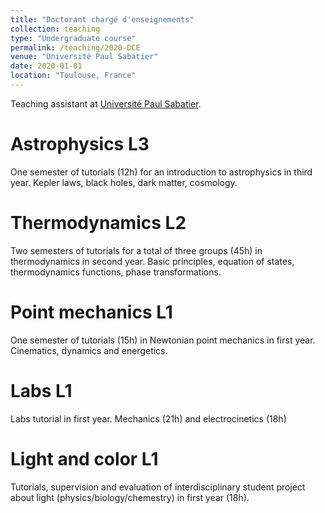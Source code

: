 ```yaml
---
title: "Doctorant chargé d'enseignements"
collection: teaching
type: "Undergraduate course"
permalink: /teaching/2020-DCE
venue: "Université Paul Sabatier"
date: 2020-01-01
location: "Toulouse, France"
---
```


Teaching assistant at [Université Paul Sabatier](https://www.univ-tlse3.fr). 

Astrophysics L3
======

One semester of tutorials (12h) for an introduction to astrophysics in third year. Kepler laws, black holes, dark matter, cosmology.

Thermodynamics L2
======

Two semesters of tutorials for a total of three groups (45h) in thermodynamics in second year. Basic principles, equation of states, thermodynamics functions, phase transformations. 

Point mechanics L1
======

One semester of tutorials (15h) in Newtonian point mechanics in first year. Cinematics, dynamics and energetics.

Labs L1
======

Labs tutorial in first year. Mechanics (21h) and electrocinetics (18h)

Light and color L1
======

Tutorials, supervision and evaluation of interdisciplinary student project about light (physics/biology/chemestry) in first year (18h).